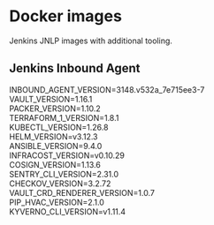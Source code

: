 # Docker images

Jenkins JNLP images with additional tooling.

## Jenkins Inbound Agent

INBOUND_AGENT_VERSION=3148.v532a_7e715ee3-7  
VAULT_VERSION=1.16.1  
PACKER_VERSION=1.10.2  
TERRAFORM_1_VERSION=1.8.1  
KUBECTL_VERSION=1.26.8  
HELM_VERSION=v3.12.3  
ANSIBLE_VERSION=9.4.0  
INFRACOST_VERSION=v0.10.29  
COSIGN_VERSION=1.13.6   
SENTRY_CLI_VERSION=2.31.0    
CHECKOV_VERSION=3.2.72    
VAULT_CRD_RENDERER_VERSION=1.0.7    
PIP_HVAC_VERSION=2.1.0  
KYVERNO_CLI_VERSION=v1.11.4  
